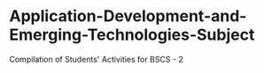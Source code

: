 # Application-Development-and-Emerging-Technologies-Subject
Compilation of Students' Activities for BSCS - 2
